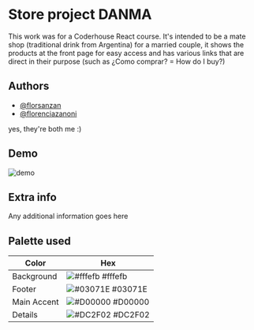 # Store project DANMA

This work was for a Coderhouse React course. It's intended to be a mate shop (traditional drink from Argentina) for a married couple, it shows the products at the front page for easy access and has various links that are direct in their purpose (such as ¿Como comprar? = How do I buy?) 

## Authors

- [@florsanzan](https://www.github.com/florsanzan)
- [@florenciazanoni](https://www.github.com/florenciazanoni)

yes, they're both me :)


## Demo

![demo](https://media.giphy.com/media/WPzs0UBZX4SA3gExAD/giphy.gif)



## Extra info

Any additional information goes here

## Palette used

| Color             | Hex                                                                |
| ----------------- | ------------------------------------------------------------------ |
| Background | ![#fffefb](https://via.placeholder.com/10/fffefb?text=+) #fffefb |
| Footer  | ![#03071E](https://via.placeholder.com/10/03071E?text=+) #03071E |
| Main Accent | ![#D00000](https://via.placeholder.com/10/D00000?text=+) #D00000 |
| Details | ![#DC2F02](https://via.placeholder.com/10/DC2F02?text=+) #DC2F02 |